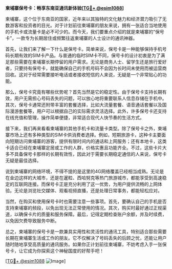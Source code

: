 **柬埔寨保号卡：畅享东南亚通讯新体验[[TG💪+ @esim1088](https://t.me/s/esim1088)]**

柬埔寨，这个位于东南亚的国家，近年来以其独特的文化魅力和经济潜力吸引了无数游客和投资者的目光。对于计划前往柬埔寨的朋友来说，拥有一张适合当地使用的手机卡或流量卡是必不可少的。而今天，我们要重点介绍的就是柬埔寨的“保号卡”，一款专为长期居住或频繁往返柬埔寨的人士设计的通讯神器。

首先，让我们来了解一下什么是保号卡。简单来说，保号卡是一种能够保持手机号码长期有效的SIM卡产品。与普通的临时SIM卡不同，保号卡的设计初衷是为了满足那些需要在柬埔寨长期停留的用户需求。无论是商务人士、留学生还是旅行爱好者，只要持有保号卡，就能确保自己的手机号码不会因为长时间未使用而被运营商回收。这对于经常需要接听电话或者接收短信的人来说，无疑是一个非常贴心的功能。

那么，保号卡究竟有哪些优势呢？首先当然是它的稳定性。由于保号卡支持长期有效，用户无需担心号码丢失的问题，可以放心地将重要联系人信息存储在手机中。其次，保号卡通常还附带丰富的套餐选择，比如大流量套餐、语音通话套餐以及国际漫游套餐等，用户可以根据自己的实际需求灵活选择。此外，许多保号卡还支持在线充值和管理，操作简单便捷，非常适合现代人快节奏的生活方式。

接下来，我们再来看看柬埔寨的其他手机卡和流量卡类型。除了保号卡之外，柬埔寨市场上还有多种类型的SIM卡供消费者选择。例如，短期旅游卡，这种卡主要面向短期访问柬埔寨的游客，提供有限时间内的通话和上网服务；还有本地卡，这类卡适合已经在柬埔寨定居或工作的人群，价格实惠且功能齐全。不过，这些卡片大多不具备保号卡那样的长期有效性，因此对于需要长期稳定通信的人来说，保号卡无疑是最佳选择。

说到柬埔寨的网络环境，不得不提的是这里的4G网络覆盖已经相当成熟。无论是在金边这样的大城市，还是在暹粒、西哈努克等热门旅游城市，都能享受到高速稳定的互联网连接。而保号卡正是充分利用了这一优势，为用户提供流畅的上网体验。无论是浏览社交媒体、观看视频直播，还是处理日常事务，都能轻松应对。

当然，在购买和使用保号卡时也需要注意一些事项。首先，要确认自己的手机是否支持柬埔寨的频段，以免出现无法正常使用的情况。其次，购买时最好通过正规渠道，以确保卡片的质量和服务保障。最后，记得定期检查账户余额，并及时续费，以免因欠费导致服务中断。

总之，柬埔寨的保号卡是一款兼具实用性和灵活性的通讯工具，特别适合那些需要长期在柬埔寨生活或工作的朋友。它不仅解决了号码丢失的后顾之忧，还能让用户随时随地享受高质量的通讯服务。如果你正计划前往柬埔寨，不妨考虑入手一张保号卡，让它成为你探索这个神秘国度的好帮手吧！

[[TG💪+ @esim1088](https://t.me/s/esim1088) ![Image](https://i.postimg.cc/4NQfJmqS/Snipaste-2025-05-13-00-14-12.png)]